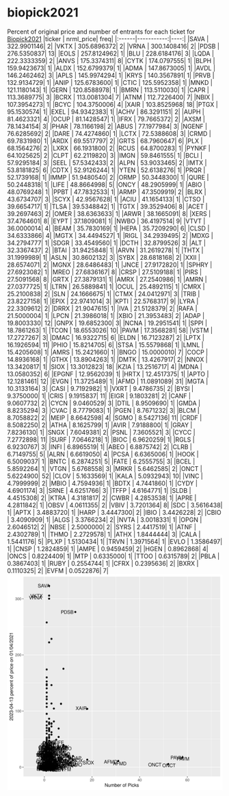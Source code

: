 # biopick2021
Percent of original price and number of entrants for each ticket for [Biopick2021](https://twitter.com/hashtag/Biopick2021)
|ticker |  nrml_price| freq|
|:------|-----------:|----:|
|SAVA   | 322.9901146|    2|
|VKTX   | 305.6896372|    2|
|VRNA   | 300.1408416|    2|
|PDSB   | 276.5350837|   13|
|EOLS   | 257.8124962|    1|
|BLU    | 228.6184176|    3|
|LQDA   | 222.3333359|    2|
|ANVS   | 175.3374311|    8|
|CYTK   | 174.0797555|    1|
|BLPH   | 159.9423673|    1|
|ALDX   | 152.6799379|    1|
|ADMA   | 147.8673005|    1|
|AVDL   | 146.2462462|    3|
|APLS   | 145.9974294|    1|
|KRYS   | 140.3567891|    1|
|PRVB   | 132.9134729|    1|
|ANIP   | 125.6783600|    1|
|CTIC   | 125.5952358|    1|
|MNKD   | 121.1180143|    1|
|GERN   | 120.8588978|    1|
|BMRN   | 113.5110030|    1|
|CAPR   | 113.3689775|    3|
|BCRX   | 113.0081304|    7|
|ATNM   | 112.7226400|    7|
|NBIX   | 107.3954273|    1|
|BCYC   | 104.3750006|    4|
|XAIR   | 103.8525968|   18|
|PTGX   |  95.1530574|    1|
|EXEL   |  94.9342383|    1|
|ACHV   |  86.3291151|    2|
|AUPH   |  81.4623321|    4|
|OCUP   |  81.1428547|    1|
|IFRX   |  79.7665372|    2|
|AXSM   |  78.1434154|    3|
|PHAR   |  78.1166198|    2|
|ABUS   |  77.1977984|    3|
|NGENF  |  76.6285692|    2|
|DARE   |  74.4274860|    1|
|LCTX   |  72.5388608|    3|
|CRMD   |  69.7831980|    1|
|ARDX   |  69.5517797|    2|
|GRTS   |  68.7960647|    6|
|PLX    |  68.1564276|    2|
|LXRX   |  66.1931800|    2|
|RCUS   |  64.8700283|    1|
|PYNKF  |  64.1025625|    2|
|CLPT   |  62.2119820|    3|
|IMGN   |  59.8461555|    1|
|BCLI   |  57.9295184|    3|
|SEEL   |  57.5342433|    2|
|ALPN   |  53.9033465|    2|
|IMTX   |  53.8181825|    6|
|CDTX   |  52.9126244|    1|
|YTEN   |  52.6138276|    1|
|PRQR   |  52.1739168|    1|
|IMMP   |  51.9480540|    2|
|ORMP   |  50.3448300|    1|
|QURE   |  50.2448318|    1|
|LIFE   |  48.8664998|    5|
|ONCY   |  48.2905999|    1|
|ABIO   |  48.0769248|    1|
|PPBT   |  47.7832533|    1|
|ARMP   |  47.3509919|    2|
|BLRX   |  43.6734707|    3|
|SCYX   |  42.9567628|    1|
|ACIU   |  41.1654133|    1|
|CTSO   |  39.6654717|    1|
|TLSA   |  39.5348842|    1|
|TGTX   |  39.3529406|    8|
|ACET   |  39.2697463|    2|
|OMER   |  38.6363633|    1|
|ARWR   |  38.1665091|    8|
|XERS   |  37.4764601|    8|
|EYPT   |  37.1809081|    1|
|NWBO   |  36.4197514|    9|
|VTVT   |  36.0000014|    4|
|BEAM   |  35.7830169|    1|
|HEPA   |  35.7209290|    6|
|CLSD   |  34.6333866|    4|
|MGTX   |  34.4494527|    1|
|RIGL   |  34.2939495|    2|
|MDXG   |  34.2794777|    1|
|SDGR   |  33.4549560|    1|
|DCTH   |  32.8799526|    3|
|ALT    |  32.3367437|    2|
|BTAI   |  31.9425848|    1|
|ARVN   |  31.2619278|    1|
|THTX   |  31.1999989|    1|
|ASLN   |  30.8602132|    3|
|SYBX   |  28.6818168|    2|
|XXII   |  28.6574071|    2|
|MGNX   |  28.6486483|    1|
|JNCE   |  27.9172820|    1|
|SPHRY  |  27.6923082|    1|
|MREO   |  27.6836167|    8|
|CRSP   |  27.5109188|    1|
|PIRS   |  27.5091568|    8|
|GRTX   |  27.3879131|    1|
|AMRX   |  27.2540986|    1|
|AMRN   |  27.0377725|    1|
|LTRN   |  26.5889841|    1|
|OCUL   |  25.4892115|    1|
|CMRX   |  25.2100838|    2|
|SLN    |  24.1666675|    1|
|CTMX   |  24.0412971|    3|
|TRIB   |  23.8227158|    1|
|EPIX   |  22.9741014|    3|
|KPTI   |  22.5768317|    9|
|LYRA   |  22.3309612|    2|
|DRRX   |  21.9047615|    1|
|IVA    |  21.5128379|    2|
|RAFA   |  21.5000004|    1|
|LPCN   |  21.3986018|    1|
|XBIO   |  21.3953483|    2|
|ADAP   |  19.8003330|   12|
|GNPX   |  19.6852300|    3|
|NCNA   |  19.2951541|    1|
|SPPI   |  18.7861263|    1|
|TCON   |  18.6553026|   10|
|PAVM   |  17.3568281|   58|
|VSTM   |  17.2727267|    3|
|DMAC   |  16.9322715|    6|
|ELDN   |  16.7123287|    2|
|LPTX   |  16.1926594|   11|
|PHIO   |  15.8214705|    6|
|STSA   |  15.5579868|    1|
|LMNL   |  15.4205608|    1|
|AMRS   |  15.2421660|    1|
|BNGO   |  15.0000010|    7|
|COCP   |  14.8936168|    1|
|GTHX   |  13.8904263|    1|
|DMTK   |  13.4267917|    2|
|NNOX   |  13.3420817|    1|
|SIOX   |  13.3012823|   18|
|KZIA   |  13.2516717|    4|
|MDNA   |  13.0580352|    6|
|EPGNF  |  12.9562039|    1|
|HRTX   |  12.4517375|    1|
|APTO   |  12.1281461|   12|
|EVGN   |  11.3725489|    1|
|AFMD   |  11.0891089|   31|
|MGTA   |  10.3133164|    3|
|CASI   |   9.7192982|    1|
|VXRT   |   9.4786735|    2|
|BYSI   |   9.3750000|    1|
|CRIS   |   9.1915837|   11|
|EIGR   |   9.1803281|    2|
|CANF   |   9.0607732|    2|
|CYCN   |   9.0460529|    3|
|DTIL   |   8.9509690|    1|
|GMDA   |   8.8235294|    3|
|CVAC   |   8.7779083|    1|
|PGEN   |   8.7671232|    3|
|BLCM   |   8.7058822|    2|
|MEIP   |   8.6642598|    4|
|SGMO   |   8.5427136|   11|
|CRDF   |   8.5082250|    2|
|ATHA   |   8.1625799|    1|
|AVIR   |   7.9188800|    1|
|GRAY   |   7.8236130|    1|
|SNGX   |   7.6049381|    2|
|PSNL   |   7.3605521|    3|
|CYCC   |   7.2772898|   11|
|SURF   |   7.0646218|    1|
|BIOC   |   6.9620259|    1|
|RGLS   |   6.9230767|    3|
|INFI   |   6.8965519|    1|
|ABEO   |   6.8875742|    2|
|CLRB   |   6.7149755|    5|
|ALRN   |   6.6619050|    4|
|PCSA   |   6.6365006|    1|
|HOOK   |   6.5009037|    1|
|BNTC   |   6.2874251|    5|
|FATE   |   6.2555755|    3|
|BCEL   |   5.8592264|    1|
|VTGN   |   5.6768558|    3|
|MRKR   |   5.6462585|    2|
|ONCT   |   5.6224900|   52|
|CLOV   |   5.1633569|    1|
|KALA   |   5.0932943|   10|
|VINC   |   4.7999999|    2|
|MBIO   |   4.7594936|    1|
|BDTX   |   4.7441860|    1|
|CYDY   |   4.6901174|    3|
|SRNE   |   4.6251766|    3|
|TFFP   |   4.6164771|    1|
|SLDB   |   4.4515308|    2|
|KTRA   |   4.3181817|    2|
|CWBR   |   4.2853538|    1|
|APRE   |   4.2811842|    1|
|OBSV   |   4.0611355|    2|
|VBIV   |   3.7201364|    8|
|SDC    |   3.5616438|    1|
|APTX   |   3.4883720|    1|
|HARP   |   3.4447300|    2|
|IBIO   |   3.4426228|    2|
|CBIO   |   3.4090909|    1|
|ALGS   |   3.3766234|    2|
|NVTA   |   3.0018331|    1|
|OPGN   |   2.6046512|    2|
|NBSE   |   2.5000000|    2|
|SYRS   |   2.4417519|    1|
|ATNF   |   2.4302789|    1|
|THMO   |   2.2729578|    1|
|ATHX   |   1.8444444|    3|
|CALA   |   1.5441176|    5|
|PLXP   |   1.5130434|    1|
|TRVN   |   1.3971564|    1|
|EVLO   |   1.3586497|    1|
|CNSP   |   1.2824859|    1|
|AMPE   |   0.9459459|    2|
|HGEN   |   0.8962868|    4|
|ONCS   |   0.8224409|    1|
|MTP    |   0.6335000|    1|
|TTOO   |   0.6315789|    2|
|PBLA   |   0.3867403|    1|
|RUBY   |   0.2554744|    1|
|CFRX   |   0.2395636|    2|
|BXRX   |   0.1110325|    2|
|EVFM   |   0.0522876|    7|
![retvspicks](biopicks.png?raw=true)
